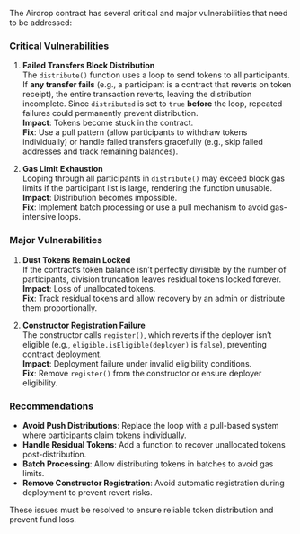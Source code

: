 The Airdrop contract has several critical and major vulnerabilities that need to be addressed:

### Critical Vulnerabilities

1. **Failed Transfers Block Distribution**  
   The `distribute()` function uses a loop to send tokens to all participants. If **any transfer fails** (e.g., a participant is a contract that reverts on token receipt), the entire transaction reverts, leaving the distribution incomplete. Since `distributed` is set to `true` **before** the loop, repeated failures could permanently prevent distribution.  
   **Impact**: Tokens become stuck in the contract.  
   **Fix**: Use a pull pattern (allow participants to withdraw tokens individually) or handle failed transfers gracefully (e.g., skip failed addresses and track remaining balances).

2. **Gas Limit Exhaustion**  
   Looping through all participants in `distribute()` may exceed block gas limits if the participant list is large, rendering the function unusable.  
   **Impact**: Distribution becomes impossible.  
   **Fix**: Implement batch processing or use a pull mechanism to avoid gas-intensive loops.

### Major Vulnerabilities

1. **Dust Tokens Remain Locked**  
   If the contract’s token balance isn’t perfectly divisible by the number of participants, division truncation leaves residual tokens locked forever.  
   **Impact**: Loss of unallocated tokens.  
   **Fix**: Track residual tokens and allow recovery by an admin or distribute them proportionally.

2. **Constructor Registration Failure**  
   The constructor calls `register()`, which reverts if the deployer isn’t eligible (e.g., `eligible.isEligible(deployer)` is `false`), preventing contract deployment.  
   **Impact**: Deployment failure under invalid eligibility conditions.  
   **Fix**: Remove `register()` from the constructor or ensure deployer eligibility.

### Recommendations

- **Avoid Push Distributions**: Replace the loop with a pull-based system where participants claim tokens individually.
- **Handle Residual Tokens**: Add a function to recover unallocated tokens post-distribution.
- **Batch Processing**: Allow distributing tokens in batches to avoid gas limits.
- **Remove Constructor Registration**: Avoid automatic registration during deployment to prevent revert risks.

These issues must be resolved to ensure reliable token distribution and prevent fund loss.